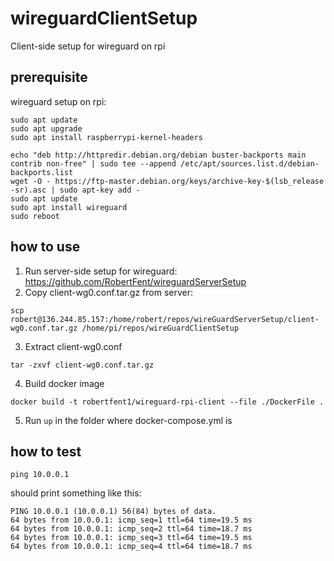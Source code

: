 # wireguardClientSetup
Client-side setup for wireguard on rpi

## prerequisite
wireguard setup on rpi:
```
sudo apt update
sudo apt upgrade
sudo apt install raspberrypi-kernel-headers
```

```
echo "deb http://httpredir.debian.org/debian buster-backports main contrib non-free" | sudo tee --append /etc/apt/sources.list.d/debian-backports.list
wget -O - https://ftp-master.debian.org/keys/archive-key-$(lsb_release -sr).asc | sudo apt-key add -
sudo apt update
sudo apt install wireguard
sudo reboot
```

## how to use
1. Run server-side setup for wireguard: https://github.com/RobertFent/wireguardServerSetup
2. Copy client-wg0.conf.tar.gz from server:
```
scp robert@136.244.85.157:/home/robert/repos/wireGuardServerSetup/client-wg0.conf.tar.gz /home/pi/repos/wireGuardClientSetup
```
3. Extract client-wg0.conf
```
tar -zxvf client-wg0.conf.tar.gz
```
4. Build docker image
```
docker build -t robertfent1/wireguard-rpi-client --file ./DockerFile .
```
5. Run ```up``` in the folder where docker-compose.yml is

## how to test
```
ping 10.0.0.1
```
should print something like this:
```
PING 10.0.0.1 (10.0.0.1) 56(84) bytes of data.
64 bytes from 10.0.0.1: icmp_seq=1 ttl=64 time=19.5 ms
64 bytes from 10.0.0.1: icmp_seq=2 ttl=64 time=18.7 ms
64 bytes from 10.0.0.1: icmp_seq=3 ttl=64 time=19.5 ms
64 bytes from 10.0.0.1: icmp_seq=4 ttl=64 time=18.7 ms
```
